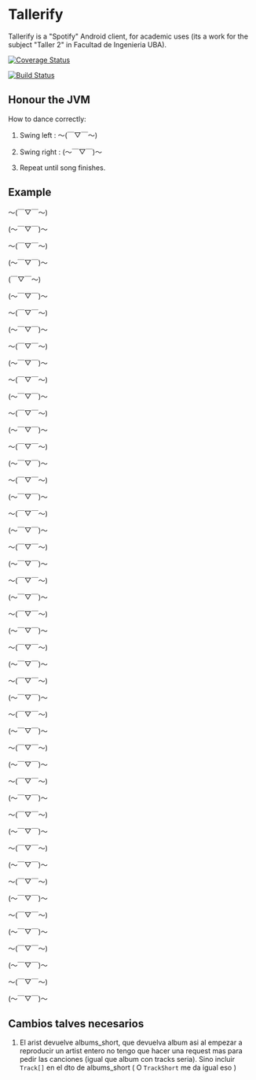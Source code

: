 # Tallerify

Tallerify is a "Spotify" Android client, for academic uses (its a work for the subject "Taller 2" in Facultad de Ingenieria UBA).

[![Coverage Status](https://coveralls.io/repos/github/saantiaguilera/fiuba-taller-II-tallerify-android/badge.svg?branch=develop)](https://coveralls.io/github/saantiaguilera/fiuba-taller-II-tallerify-android?branch=develop)

[![Build Status](https://travis-ci.org/saantiaguilera/fiuba-taller-II-tallerify-android.svg?branch=develop)](https://travis-ci.org/saantiaguilera/fiuba-taller-II-tallerify-android)

## Honour the JVM

How to dance correctly:

1. Swing left  : 〜(￣▽￣〜)

2. Swing right : (〜￣▽￣)〜

3. Repeat until song finishes.

## Example

〜(￣▽￣〜)

(〜￣▽￣)〜

〜(￣▽￣〜)

(〜￣▽￣)〜

(￣▽￣〜)

(〜￣▽￣)〜

〜(￣▽￣〜)

(〜￣▽￣)〜

〜(￣▽￣〜)

(〜￣▽￣)〜

〜(￣▽￣〜)

(〜￣▽￣)〜

〜(￣▽￣〜)

(〜￣▽￣)〜

〜(￣▽￣〜)

(〜￣▽￣)〜

〜(￣▽￣〜)

(〜￣▽￣)〜

〜(￣▽￣〜)

(〜￣▽￣)〜

〜(￣▽￣〜)

(〜￣▽￣)〜

〜(￣▽￣〜)

(〜￣▽￣)〜

〜(￣▽￣〜)

(〜￣▽￣)〜

〜(￣▽￣〜)

(〜￣▽￣)〜

〜(￣▽￣〜)

(〜￣▽￣)〜

〜(￣▽￣〜)

(〜￣▽￣)〜

〜(￣▽￣〜)

(〜￣▽￣)〜

〜(￣▽￣〜)

(〜￣▽￣)〜

〜(￣▽￣〜)

(〜￣▽￣)〜

〜(￣▽￣〜)

(〜￣▽￣)〜

〜(￣▽￣〜)

(〜￣▽￣)〜

〜(￣▽￣〜)

(〜￣▽￣)〜

〜(￣▽￣〜)

(〜￣▽￣)〜

〜(￣▽￣〜)

(〜￣▽￣)〜

## Cambios talves necesarios

1. El arist devuelve albums_short, que devuelva album asi al empezar a reproducir un artist entero no tengo que hacer una request mas para pedir las canciones (igual que album con tracks seria).
Sino incluir `Track[]` en el dto de albums_short ( O `TrackShort` me da igual eso )

